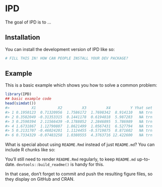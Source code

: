 
<!-- README.md is generated from README.Rmd. Please edit that file -->

# IPD

<!-- badges: start -->
<!-- badges: end -->

The goal of IPD is to …

## Installation

You can install the development version of IPD like so:

``` r
# FILL THIS IN! HOW CAN PEOPLE INSTALL YOUR DEV PACKAGE?
```

## Example

This is a basic example which shows you how to solve a common problem:

``` r
library(IPD)
## basic example code
head(simdat())
#>          X1          X2         X3         X4         Y Yhat set
#> 1 0.1950123  0.71320956  1.7586172  1.7698342  8.914110   NA trn
#> 2 0.3582049 -0.31353315  0.1441178  0.6194818  5.987283   NA trn
#> 3 0.2590394  2.11566439 -0.1788052  2.2846895  5.786989   NA trn
#> 4 1.6731867  1.12790807  1.8621499  1.0567431  6.527794   NA trn
#> 5 0.2131707 -0.46024201  1.1124455 -0.5719875  8.871602   NA trn
#> 6 0.7334329 -0.07483258  1.0380555  4.3763716 12.422600   NA trn
```

What is special about using `README.Rmd` instead of just `README.md`?
You can include R chunks like so:

You’ll still need to render `README.Rmd` regularly, to keep `README.md`
up-to-date. `devtools::build_readme()` is handy for this.

In that case, don’t forget to commit and push the resulting figure
files, so they display on GitHub and CRAN.
